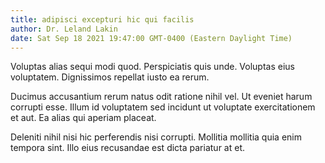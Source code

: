 ```yaml
---
title: adipisci excepturi hic qui facilis
author: Dr. Leland Lakin
date: Sat Sep 18 2021 19:47:00 GMT-0400 (Eastern Daylight Time)
---
```

Voluptas alias sequi modi quod. Perspiciatis quis unde. Voluptas eius voluptatem. Dignissimos repellat iusto ea rerum.

 Ducimus accusantium rerum natus odit ratione nihil vel. Ut eveniet harum corrupti esse. Illum id voluptatem sed incidunt ut voluptate exercitationem et aut. Ea alias qui aperiam placeat.

 Deleniti nihil nisi hic perferendis nisi corrupti. Mollitia mollitia quia enim tempora sint. Illo eius recusandae est dicta pariatur at et.